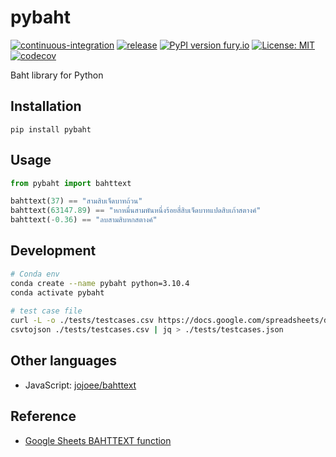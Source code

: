 # pybaht

[![continuous-integration](https://github.com/jojoee/pybaht/actions/workflows/continuous-integration.yml/badge.svg?branch=main)](https://github.com/jojoee/pybaht/actions/workflows/continuous-integration.yml)
[![release](https://github.com/jojoee/pybaht/actions/workflows/release.yml/badge.svg?branch=main)](https://github.com/jojoee/pybaht/actions/workflows/release.yml)
[![PyPI version fury.io](https://badge.fury.io/py/pybaht.svg)](https://pypi.python.org/pypi/pybaht/)
[![License: MIT](https://img.shields.io/badge/License-MIT-yellow.svg)](https://opensource.org/licenses/MIT)
[![codecov](https://codecov.io/gh/jojoee/pybaht/branch/main/graph/badge.svg)](https://codecov.io/gh/jojoee/pybaht)

Baht library for Python

## Installation

```
pip install pybaht
```

## Usage

```python
from pybaht import bahttext

bahttext(37) == "สามสิบเจ็ดบาทถ้วน"
bahttext(63147.89) == "หกหมื่นสามพันหนึ่งร้อยสี่สิบเจ็ดบาทแปดสิบเก้าสตางค์"
bahttext(-0.36) == "ลบสามสิบหกสตางค์"
```

## Development

```bash
# Conda env
conda create --name pybaht python=3.10.4
conda activate pybaht
 
# test case file
curl -L -o ./tests/testcases.csv https://docs.google.com/spreadsheets/d/e/2PACX-1vTb8PIKzgo07rn9UpcjqE0YrdMAmf4fyDbL2plUieLCyrn_5O3vDvece7UfkaArWQLUSsaw92jVpY_z/pub?gid=0&single=true&output=csv
csvtojson ./tests/testcases.csv | jq > ./tests/testcases.json
```

## Other languages
- JavaScript: [jojoee/bahttext](https://github.com/jojoee/bahttext)

## Reference
- [Google Sheets BAHTTEXT function](https://support.google.com/docs/answer/9982303?hl=en)

